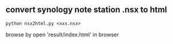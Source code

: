 ## convert synology note station .nsx to html

```
python nsx2html.py <xxx.nsx>
```

browse by open 'result/index.html' in browser
